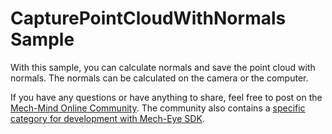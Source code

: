 # CapturePointCloudWithNormals Sample

With this sample, you can calculate normals and save the point cloud with normals. The normals can be calculated on the camera or the computer.

If you have any questions or have anything to share, feel free to post on the [Mech-Mind Online Community](https://community.mech-mind.com/). The community also contains a [specific category for development with Mech-Eye SDK](https://community.mech-mind.com/c/mech-eye-sdk-development/19).

